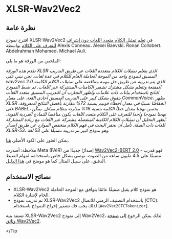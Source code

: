 # XLSR-Wav2Vec2

## نظرة عامة

اقترح نموذج XLSR-Wav2Vec2 في [تعلم تمثيل الكلام متعدد اللغات دون إشراف للتعرف على الكلام](https://arxiv.org/abs/2006.13979) بواسطة Alexis Conneau، Alexei Baevski، Ronan Collobert، Abdelrahman Mohamed، Michael
Auli.

الملخص من الورقة هو ما يلي:

*تقدم هذه الورقة XLSR الذي يتعلم تمثيلات الكلام متعددة اللغات عن طريق التدريب المسبق لنموذج واحد من الموجة الحاملة الخام للكلام في عدة لغات. نحن نبني على wav2vec 2.0 الذي يتم تدريبه عن طريق حل مهمة متناقضة على 
تمثيلات الكلام الكامنة المقنعة وتتعلم بشكل مشترك تشفير الكامنات المشتركة عبر اللغات.
تم ضبط النموذج الناتج باستخدام بيانات ذات علامات وتُظهر التجارب أن التدريب المسبق متعدد اللغات يتفوق بشكل كبير على التدريب المسبق أحادي اللغة. على معيار CommonVoice، يظهر XLSR انخفاضًا نسبيًا في معدل أخطاء فونيم بنسبة 72% مقارنة بأفضل النتائج المعروفة. على BABEL، يحسن نهجنا معدل خطأ الكلمة بنسبة 16% مقارنة بنظام مماثل. يمكّن نهجنا نموذجا واحدا للتعرف على الكلام متعدد اللغات يكون منافسا للنماذج الفردية القوية. يُظهر التحليل أن تمثيلات الكلام الكامنة المنفصلة مشتركة عبر اللغات مع زيادة المشاركة للغات ذات الصلة. نأمل أن نحفز البحث في فهم الكلام منخفض الموارد عن طريق إصدار XLSR-53، وهو نموذج كبير تم تدريبه مسبقًا على 53 لغة.*

يمكن العثور على الكود الأصلي [هنا](https://github.com/pytorch/fairseq/tree/master/fairseq/models/wav2vec).

ملاحظة: أصدرت Meta (FAIR) إصدارًا جديدًا من [Wav2Vec2-BERT 2.0](https://huggingface.co/docs/transformers/en/model_doc/wav2vec2-bert) - فهو مُدرب مسبقًا على 4.5 مليون ساعة من الصوت. نوصي بشكل خاص باستخدامه لمهام الضبط الدقيق، على سبيل المثال كما هو موضح في [هذا الدليل](https://huggingface.co/blog/fine-tune-w2v2-bert).

## نصائح الاستخدام

- XLSR-Wav2Vec2 هو نموذج كلام يقبل صفيفًا عائمًا يتوافق مع الموجة الحاملة الخام لإشارة الكلام.
- تم تدريب نموذج XLSR-Wav2Vec2 باستخدام التصنيف الزمني للاتصال (CTC)، لذلك يجب فك تشفير إخراج النموذج
  باستخدام [`Wav2Vec2CTCTokenizer`].

<Tip>

تستند بنية XLSR-Wav2Vec2 إلى نموذج Wav2Vec2، لذلك يمكن الرجوع إلى [صفحة وثائق Wav2Vec2](wav2vec2).

</Tip
